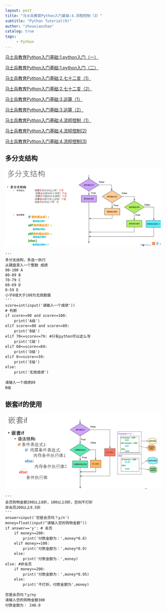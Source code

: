 ```yaml
---
layout: post
title: "马士兵教育Python入门基础:4.流程控制（3）"
subtitle: "Python Tutorial(9)"
author: "zhouxiaozhao"
catalog: true
tags:
     - Python
---
```



[马士兵教育Python入门基础:1.python入门（一）](https://www.zhouxiaozhao.cn/2020/09/10/python1/)

[马士兵教育Python入门基础:1.python入门（二）](https://www.zhouxiaozhao.cn/2020/09/12/python2/)

[马士兵教育Python入门基础:2.七十二变（1）](https://www.zhouxiaozhao.cn/2020/09/15/python3/)

[马士兵教育Python入门基础:2.七十二变（2）](https://www.zhouxiaozhao.cn/2020/09/24/python4/)

[马士兵教育Python入门基础:3.运算（1）](https://www.zhouxiaozhao.cn/2020/09/26/python5/)

[马士兵教育Python入门基础:3.运算（2）](https://www.zhouxiaozhao.cn/2020/10/15/python6/)

[马士兵教育Python入门基础:4.流程控制（1）](https://www.zhouxiaozhao.cn/2020/10/17/python7/)

[马士兵教育Python入门基础:4.流程控制(2)](https://www.zhouxiaozhao.cn/2020/10/20/python8/)

[马士兵教育Python入门基础:4.流程控制(3)](https://www.zhouxiaozhao.cn/2020/10/22/python9/)

## 多分支结构

![image-20201029095526127](/img/posts/2020.10.22/image-20201029095526127.png)

```
'''
多分支结构，多选一执行
从键盘录入一个整数 成绩
90-100 A
80-89 B
70-79 C
60-69 D
0-59 E
小于0或大于100为无效数据
'''
score=int(input('请输入一个成绩'))
# 判断
if score>=90 and score<=100:
    print('A级')
elif score>=80 and score<=89:
    print('B级')
elif 70<=score<=79: #只有python可以这么写
    print('C级')
elif 60<=score<=69:
    print('D级')
elif 0<=score<=59:
    print('E级')
else:
    print('无效成绩')

请输入一个成绩89
B级
```

## 嵌套if的使用

![image-20201029101828111](/img/posts/2020.10.22/image-20201029101828111.png)

```
'''
会员购物金额200以上8折，100以上9折，否则不打折
非会员200以上9.5折
'''
answer=input('您是会员吗？y/n')
money=float(input("请输入您的购物金额"))
if answer=='y': # 会员
    if money>=200:
        print('付款金额为：',money*0.8)
    elif money>=100:
        print('付款金额为：',money*0.9)
    else:
        print('付款金额为：',money)
else: #非会员
    if money>=200:
        print('付款金额为：',money*0.95)
    else:
        print('不打折，付款金额为',money)

您是会员吗？y/ny
请输入您的购物金额300
付款金额为： 240.0
```
